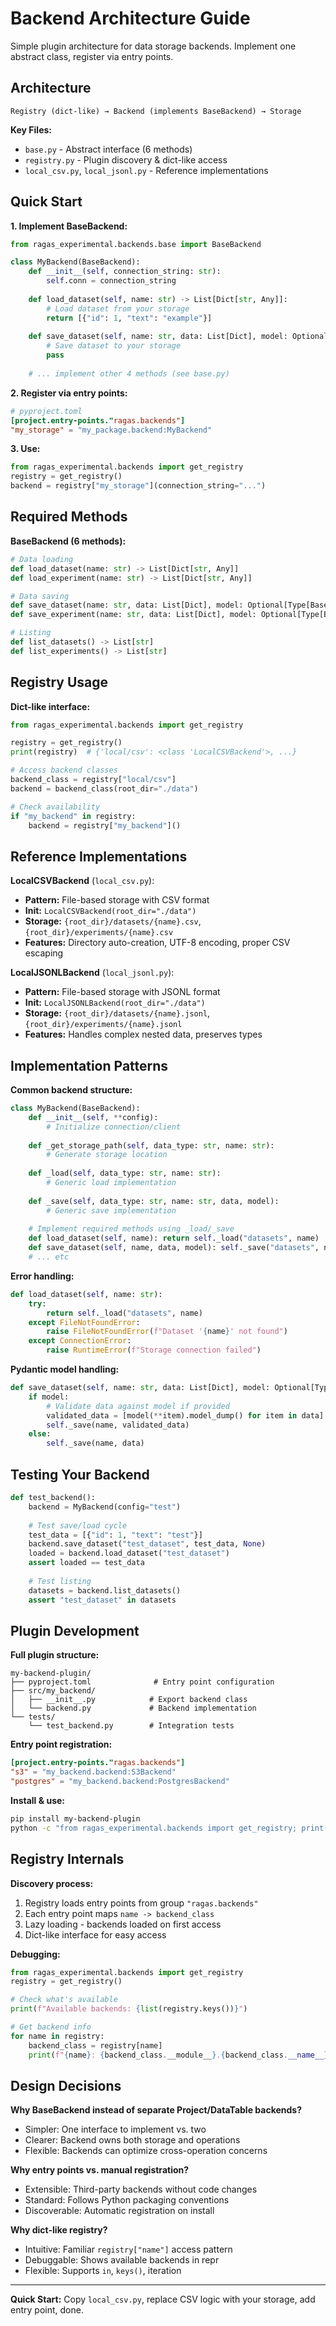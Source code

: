 # Backend Architecture Guide

Simple plugin architecture for data storage backends. Implement one abstract class, register via entry points.

## Architecture

```
Registry (dict-like) → Backend (implements BaseBackend) → Storage
```

**Key Files:**
- `base.py` - Abstract interface (6 methods)
- `registry.py` - Plugin discovery & dict-like access
- `local_csv.py`, `local_jsonl.py` - Reference implementations

## Quick Start

**1. Implement BaseBackend:**
```python
from ragas_experimental.backends.base import BaseBackend

class MyBackend(BaseBackend):
    def __init__(self, connection_string: str):
        self.conn = connection_string
    
    def load_dataset(self, name: str) -> List[Dict[str, Any]]:
        # Load dataset from your storage
        return [{"id": 1, "text": "example"}]
    
    def save_dataset(self, name: str, data: List[Dict], model: Optional[Type[BaseModel]]):
        # Save dataset to your storage
        pass
    
    # ... implement other 4 methods (see base.py)
```

**2. Register via entry points:**
```toml
# pyproject.toml
[project.entry-points."ragas.backends"]
"my_storage" = "my_package.backend:MyBackend"
```

**3. Use:**
```python
from ragas_experimental.backends import get_registry
registry = get_registry()
backend = registry["my_storage"](connection_string="...")
```

## Required Methods

**BaseBackend (6 methods):**
```python
# Data loading
def load_dataset(name: str) -> List[Dict[str, Any]]
def load_experiment(name: str) -> List[Dict[str, Any]]

# Data saving  
def save_dataset(name: str, data: List[Dict], model: Optional[Type[BaseModel]])
def save_experiment(name: str, data: List[Dict], model: Optional[Type[BaseModel]])

# Listing
def list_datasets() -> List[str]
def list_experiments() -> List[str]
```

## Registry Usage

**Dict-like interface:**
```python
from ragas_experimental.backends import get_registry

registry = get_registry()
print(registry)  # {'local/csv': <class 'LocalCSVBackend'>, ...}

# Access backend classes
backend_class = registry["local/csv"]
backend = backend_class(root_dir="./data")

# Check availability
if "my_backend" in registry:
    backend = registry["my_backend"]()
```

## Reference Implementations

**LocalCSVBackend** (`local_csv.py`):
- **Pattern:** File-based storage with CSV format
- **Init:** `LocalCSVBackend(root_dir="./data")`
- **Storage:** `{root_dir}/datasets/{name}.csv`, `{root_dir}/experiments/{name}.csv`
- **Features:** Directory auto-creation, UTF-8 encoding, proper CSV escaping

**LocalJSONLBackend** (`local_jsonl.py`):
- **Pattern:** File-based storage with JSONL format  
- **Init:** `LocalJSONLBackend(root_dir="./data")`
- **Storage:** `{root_dir}/datasets/{name}.jsonl`, `{root_dir}/experiments/{name}.jsonl`
- **Features:** Handles complex nested data, preserves types

## Implementation Patterns

**Common backend structure:**
```python
class MyBackend(BaseBackend):
    def __init__(self, **config):
        # Initialize connection/client
        
    def _get_storage_path(self, data_type: str, name: str):
        # Generate storage location
        
    def _load(self, data_type: str, name: str):
        # Generic load implementation
        
    def _save(self, data_type: str, name: str, data, model):
        # Generic save implementation
        
    # Implement required methods using _load/_save
    def load_dataset(self, name): return self._load("datasets", name)
    def save_dataset(self, name, data, model): self._save("datasets", name, data, model)
    # ... etc
```

**Error handling:**
```python
def load_dataset(self, name: str):
    try:
        return self._load("datasets", name)
    except FileNotFoundError:
        raise FileNotFoundError(f"Dataset '{name}' not found")
    except ConnectionError:
        raise RuntimeError(f"Storage connection failed")
```

**Pydantic model handling:**
```python
def save_dataset(self, name: str, data: List[Dict], model: Optional[Type[BaseModel]]):
    if model:
        # Validate data against model if provided
        validated_data = [model(**item).model_dump() for item in data]
        self._save(name, validated_data)
    else:
        self._save(name, data)
```

## Testing Your Backend

```python
def test_backend():
    backend = MyBackend(config="test")
    
    # Test save/load cycle
    test_data = [{"id": 1, "text": "test"}]
    backend.save_dataset("test_dataset", test_data, None)
    loaded = backend.load_dataset("test_dataset")
    assert loaded == test_data
    
    # Test listing
    datasets = backend.list_datasets()
    assert "test_dataset" in datasets
```

## Plugin Development

**Full plugin structure:**
```
my-backend-plugin/
├── pyproject.toml              # Entry point configuration
├── src/my_backend/
│   ├── __init__.py            # Export backend class
│   └── backend.py             # Backend implementation
└── tests/
    └── test_backend.py        # Integration tests
```

**Entry point registration:**
```toml
[project.entry-points."ragas.backends"]
"s3" = "my_backend.backend:S3Backend"
"postgres" = "my_backend.backend:PostgresBackend"
```

**Install & use:**
```bash
pip install my-backend-plugin
python -c "from ragas_experimental.backends import get_registry; print(get_registry())"
```

## Registry Internals

**Discovery process:**
1. Registry loads entry points from group `"ragas.backends"`  
2. Each entry point maps `name -> backend_class`
3. Lazy loading - backends loaded on first access
4. Dict-like interface for easy access

**Debugging:**
```python
from ragas_experimental.backends import get_registry
registry = get_registry()

# Check what's available
print(f"Available backends: {list(registry.keys())}")

# Get backend info
for name in registry:
    backend_class = registry[name]
    print(f"{name}: {backend_class.__module__}.{backend_class.__name__}")
```

## Design Decisions

**Why BaseBackend instead of separate Project/DataTable backends?**
- Simpler: One interface to implement vs. two
- Clearer: Backend owns both storage and operations
- Flexible: Backends can optimize cross-operation concerns

**Why entry points vs. manual registration?**
- Extensible: Third-party backends without code changes
- Standard: Follows Python packaging conventions  
- Discoverable: Automatic registration on install

**Why dict-like registry?**
- Intuitive: Familiar `registry["name"]` access pattern
- Debuggable: Shows available backends in repr
- Flexible: Supports `in`, `keys()`, iteration

---

**Quick Start:** Copy `local_csv.py`, replace CSV logic with your storage, add entry point, done.